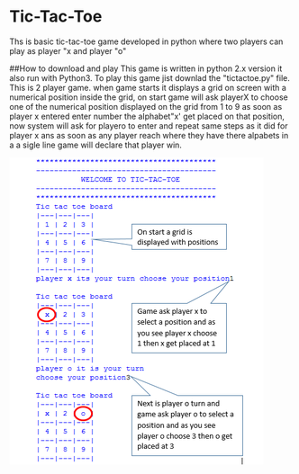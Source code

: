 # Tic-Tac-Toe
Ths is basic tic-tac-toe game developed in python where two players can play as player "x and player "o"

##How to download and play
This game is written in python 2.x version it also run with Python3. To play this game jist downlad the "tictactoe.py" file. This is 
2 player game. when game starts it displays a grid on screen with a numerical position  inside the grid, on start game will ask playerX
to choose one of the  numerical position displayed on the grid from 1 to 9 as soon as player x entered enter number the  alphabet"x' get 
placed on that position, now system will ask for playero to enter and repeat same steps as it did for player x ans as soon as any player 
reach where they have there alpabets in a a sigle line game will declare that player win.

<img src="https://github.com/jaskaran1989/Tic-Tac-Toe/blob/master/game-screen.png?raw=true" />
